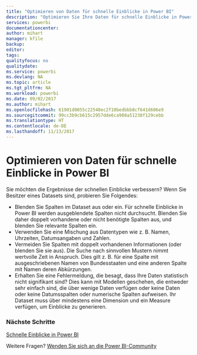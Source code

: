 ```yaml
---
title: "Optimieren von Daten für schnelle Einblicke in Power BI"
description: "Optimieren Sie Ihre Daten für schnelle Einblicke in Power BI. Wenn Power BI keine Einblicke in den Daten findet, finden Sie im Folgenden mögliche Lösungsansätze."
services: powerbi
documentationcenter: 
author: mihart
manager: kfile
backup: 
editor: 
tags: 
qualityfocus: no
qualitydate: 
ms.service: powerbi
ms.devlang: NA
ms.topic: article
ms.tgt_pltfrm: NA
ms.workload: powerbi
ms.date: 09/02/2017
ms.author: mihart
ms.openlocfilehash: 61901d0055c22540ec2f10bedbbb8cf641d606e9
ms.sourcegitcommit: 99cc3b9cb615c2957dde6ca908a51238f129cebb
ms.translationtype: HT
ms.contentlocale: de-DE
ms.lasthandoff: 11/13/2017
---
```

# <a name="optimize-your-data-for-power-bi-quick-insights"></a>Optimieren von Daten für schnelle Einblicke in Power BI
Sie möchten die Ergebnisse der schnellen Einblicke verbessern?  Wenn Sie Besitzer eines Datasets sind, probieren Sie Folgendes:

* Blenden Sie Spalten im Dataset aus oder ein. Für schnelle Einblicke in Power BI werden ausgeblendete Spalten nicht durchsucht.  Blenden Sie daher doppelt vorhandene oder nicht benötigte Spalten aus, und blenden Sie relevante Spalten ein.
* Verwenden Sie eine Mischung aus Datentypen wie z. B. Namen, Uhrzeiten, Datumsangaben und Zahlen.
* Vermeiden Sie Spalten mit doppelt vorhandenen Informationen (oder blenden Sie sie aus).  Die Suche nach sinnvollen Mustern nimmt wertvolle Zeit in Anspruch.  Dies gilt z. B. für eine Spalte mit ausgeschriebenen Namen von Bundesstaaten und eine anderen Spalte mit Namen deren Abkürzungen.
* Erhalten Sie eine Fehlermeldung, die besagt, dass Ihre Daten statistisch nicht signifikant sind?  Dies kann mit Modellen geschehen, die entweder sehr einfach sind, die über wenige Daten verfügen oder keine Daten oder keine Datumsspalten oder numerische Spalten aufweisen. Ihr Dataset muss über mindestens eine Dimension und ein Measure verfügen, um Einblicke zu generieren.

### <a name="next-steps"></a>Nächste Schritte
[Schnelle Einblicke in Power BI](service-insights.md)

Weitere Fragen? [Wenden Sie sich an die Power BI-Community](http://community.powerbi.com/)

